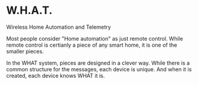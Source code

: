 # W.H.A.T.
Wireless
  Home 
    Automation
      and
        Telemetry
        
Most people consider "Home automation" as just remote control.
While remote control is certianly a piece of any smart home, it is one
of the smaller pieces.

In the WHAT system, pieces are designed in a clever way.  While there is a 
common structure for the messages, each device is unique.  And when it is 
created, each device knows WHAT it is.  

